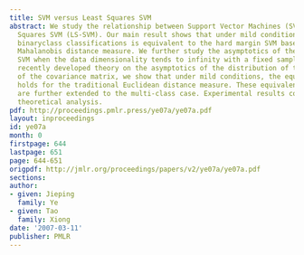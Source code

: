 ```yaml
---
title: SVM versus Least Squares SVM
abstract: We study the relationship between Support Vector Machines (SVM) and Least
  Squares SVM (LS-SVM). Our main result shows that under mild conditions, LS-SVM for
  binaryclass classifications is equivalent to the hard margin SVM based on the well-known
  Mahalanobis distance measure. We further study the asymptotics of the hard margin
  SVM when the data dimensionality tends to infinity with a fixed sample size. Using
  recently developed theory on the asymptotics of the distribution of the eigenvalues
  of the covariance matrix, we show that under mild conditions, the equivalence result
  holds for the traditional Euclidean distance measure. These equivalence results
  are further extended to the multi-class case. Experimental results confirm the presented
  theoretical analysis.
pdf: http://proceedings.pmlr.press/ye07a/ye07a.pdf
layout: inproceedings
id: ye07a
month: 0
firstpage: 644
lastpage: 651
page: 644-651
origpdf: http://jmlr.org/proceedings/papers/v2/ye07a/ye07a.pdf
sections: 
author:
- given: Jieping
  family: Ye
- given: Tao
  family: Xiong
date: '2007-03-11'
publisher: PMLR
---
```

